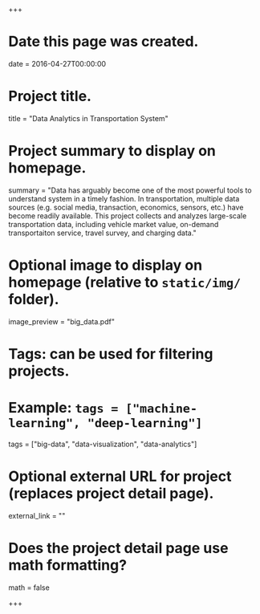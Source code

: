 +++
# Date this page was created.
date = 2016-04-27T00:00:00

# Project title.
title = "Data Analytics in Transportation System"

# Project summary to display on homepage.
summary = "Data has arguably become one of the most powerful tools to understand system in a timely fashion. In transportation, multiple data sources (e.g. social media, transaction, economics, sensors, etc.) have become readily available. This project collects and analyzes large-scale transportation data, including vehicle market value, on-demand transportaiton service, travel survey, and charging data."

# Optional image to display on homepage (relative to `static/img/` folder).
image_preview = "big_data.pdf"

# Tags: can be used for filtering projects.
# Example: `tags = ["machine-learning", "deep-learning"]`
tags = ["big-data", "data-visualization", "data-analytics"]

# Optional external URL for project (replaces project detail page).
external_link = ""

# Does the project detail page use math formatting?
math = false

+++

